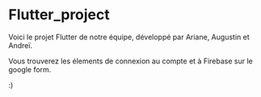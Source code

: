 # Flutter_project

Voici le projet Flutter de notre équipe, développé par Ariane, Augustin et Andreï.

Vous trouverez les élements de connexion au compte et à Firebase sur le google form.

:)
